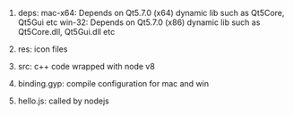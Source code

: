 1. deps:
   mac-x64: Depends on Qt5.7.0 (x64) dynamic lib such as Qt5Core, Qt5Gui etc
   win-32:  Depends on Qt5.7.0 (x86) dynamic lib such as Qt5Core.dll, Qt5Gui.dll etc

2. res: icon files
3. src: c++ code wrapped with node v8
4. binding.gyp: compile configuration for mac and win
5. hello.js: called by nodejs
